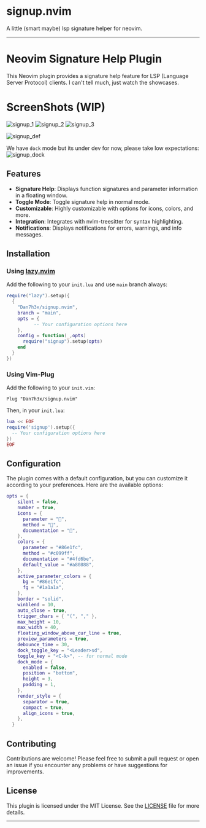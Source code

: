# signup.nvim

A little (smart maybe) lsp signature helper for neovim.

---

# Neovim Signature Help Plugin

This Neovim plugin provides a signature help feature for LSP (Language Server Protocol) clients. I can't tell much, just watch the showcases.

# ScreenShots (WIP)

![signup_1](https://github.com/user-attachments/assets/e9319dcf-1d9d-4567-a500-a24d38933cb6)
![signup_2](https://github.com/user-attachments/assets/192b0809-3e66-42bf-9e6e-c1eae744f7b8)
![signup_3](https://github.com/user-attachments/assets/ca43b7a0-63fa-469c-8db0-df7a49dab483)

![signup_def](https://github.com/user-attachments/assets/6c4d7e09-5baa-418f-a086-e60b4eb4b501)

We have `dock` mode but its under dev for now, please take low expectations:
![signup_dock](https://github.com/user-attachments/assets/40455737-a952-4a3f-ae1f-fadd7ad68ea2)

## Features

- **Signature Help**: Displays function signatures and parameter information in a floating window.
- **Toggle Mode**: Toggle signature help in normal mode.
- **Customizable**: Highly customizable with options for icons, colors, and more.
- **Integration**: Integrates with nvim-treesitter for syntax highlighting.
- **Notifications**: Displays notifications for errors, warnings, and info messages.

## Installation

### Using [lazy.nvim](https://github.com/folke/lazy.nvim)

Add the following to your `init.lua` and use `main` branch always:

```lua
require("lazy").setup({
  {
    "Dan7h3x/signup.nvim",
    branch = "main",
    opts = {
          -- Your configuration options here
    },
    config = function(_,opts)
      require("signup").setup(opts)
    end
  }
})
```

### Using Vim-Plug

Add the following to your `init.vim`:

```vim
Plug "Dan7h3x/signup.nvim"
```

Then, in your `init.lua`:

```lua
lua << EOF
require('signup').setup({
  -- Your configuration options here
})
EOF
```

## Configuration

The plugin comes with a default configuration, but you can customize it
according to your preferences. Here are the available options:

```lua
opts = {
    silent = false,
    number = true,
    icons = {
      parameter = "",
      method = "󰡱",
      documentation = "󱪙",
    },
    colors = {
      parameter = "#86e1fc",
      method = "#c099ff",
      documentation = "#4fd6be",
      default_value = "#a80888",
    },
    active_parameter_colors = {
      bg = "#86e1fc",
      fg = "#1a1a1a",
    },
    border = "solid",
    winblend = 10,
    auto_close = true,
    trigger_chars = { "(", "," },
    max_height = 10,
    max_width = 40,
    floating_window_above_cur_line = true,
    preview_parameters = true,
    debounce_time = 30,
    dock_toggle_key = "<Leader>sd",
    toggle_key = "<C-k>", -- for normal mode
    dock_mode = {
      enabled = false,
      position = "bottom",
      height = 3,
      padding = 1,
    },
    render_style = {
      separator = true,
      compact = true,
      align_icons = true,
    },
  }
```

## Contributing

Contributions are welcome! Please feel free to submit a pull request or open an issue if you encounter any problems or have suggestions for improvements.

## License

This plugin is licensed under the MIT License. See the [LICENSE](LICENSE) file for more details.

---

```

```

